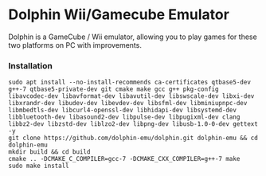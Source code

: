 # Dolphin Wii/Gamecube Emulator
 Dolphin is a GameCube / Wii emulator, allowing you to play games for these two platforms on PC with improvements. 
 
### Installation
```
sudo apt install --no-install-recommends ca-certificates qtbase5-dev g++-7 qtbase5-private-dev git cmake make gcc g++ pkg-config libavcodec-dev libavformat-dev libavutil-dev libswscale-dev libxi-dev libxrandr-dev libudev-dev libevdev-dev libsfml-dev libminiupnpc-dev libmbedtls-dev libcurl4-openssl-dev libhidapi-dev libsystemd-dev libbluetooth-dev libasound2-dev libpulse-dev libpugixml-dev clang libbz2-dev libzstd-dev liblzo2-dev libpng-dev libusb-1.0-0-dev gettext -y
git clone https://github.com/dolphin-emu/dolphin.git dolphin-emu && cd dolphin-emu
mkdir build && cd build
cmake .. -DCMAKE_C_COMPILER=gcc-7 -DCMAKE_CXX_COMPILER=g++-7 make
sudo make install
```
